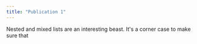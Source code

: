 ```yaml
---
title: "Publication 1"
---
```


Nested and mixed lists are an interesting beast. It's a corner case to make sure that
